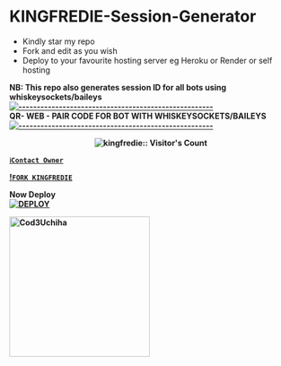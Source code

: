 # KINGFREDIE-Session-Generator
- Kindly star my repo
- Fork and edit as you wish
- Deploy to your favourite hosting server eg Heroku or Render or self hosting

<strong>NB:<strong/> This repo also generates session ID for all bots using whiskeysockets/baileys
[![-----------------------------------------------------](https://raw.githubusercontent.com/andreasbm/readme/master/assets/lines/colored.png)](#table-of-contents)
<br/>QR- WEB - PAIR CODE FOR BOT WITH WHISKEYSOCKETS/BAILEYS
[![-----------------------------------------------------](https://raw.githubusercontent.com/andreasbm/readme/master/assets/lines/colored.png)](#table-of-contents)
<p align="center">
   <a href="https://github.com/kingfredie">
</a>
 <p align="center"><img src="https://profile-counter.glitch.me/{kingfredie}/count.svg" alt="kingfredie:: Visitor's Count" /></p>



[`ℹ️Contact Owner`](https://wa.me/255752593977?text=👋+bro+I+want+your+help+please🙏)

[!`FORK KINGFREDIE`](https://github.com/kingfredie/CODE-GENERATION/fork) 

Now Deploy
    <br>
<a href='https://dashboard.heroku.com/new?template=https://github.com/kingfredie/CODE-GENERATION' target="_blank"><img alt='DEPLOY' src='https://img.shields.io/badge/-DEPLOY-black?style=for-the-badge&logo=heroku&logoColor=black'/>


 <a href="https://github.com/Fred1e"><img src="https://github.com/Fred1e.png" width="250" height="250" alt="Cod3Uchiha"/></a>

